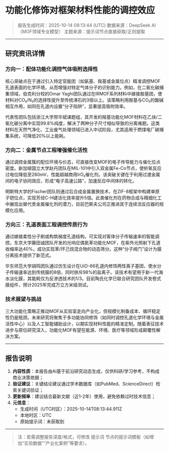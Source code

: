 # 功能化修饰对框架材料性能的调控效应

> 报告生成时间：2025-10-14 08:13:44 (UTC)
> 数据来源：DeepSeek AI（MOF领域专业模型）
> 主题来源：提示词节点直接获取/正则提取

---

## 研究资讯详情
### 方向一：配体功能化调控气体吸附选择性

核心突破点在于通过引入特定官能团（如氨基、羧基或金属位点）精准调控MOF孔道表面的化学环境，从而增强对特定气体分子的识别能力。例如，在二氧化碳捕集领域，伯克利分校的Omar Yaghi团队通过在IRMOF系列材料中嫁接胺基团，使材料对CO₂/N₂的选择性提升至传统沸石的3倍以上。该策略利用胺基与CO₂的酸碱相互作用，如同在孔道内设置“分子陷阱”，显著提高吸附效率。

代表性团队包括浙江大学邢华斌课题组，其开发的羧基功能化MOF材料在乙炔/二氧化碳分离中实现99.8%纯度，解决了两种分子尺寸相似导致的分离难题。这类材料在天然气净化、工业废气处理领域已进入中试阶段，尤其适用于燃煤电厂碳捕集系统，可降低20%以上能耗。

### 方向二：金属节点工程增强催化活性

通过调控金属簇的配位环境与价态，可直接改变MOF的电子传导能力与催化位点密度。新加坡国立大学赵丹团队在MIL-101中引入双金属Fe-Co节点，使析氧反应过电位降低至280mV，性能超越商用IrO₂催化剂。该突破关键在于利用过渡金属间的电子协同效应，形成“电子高速公路”，加速反应中间体的转化。

明斯特大学的Fischer团队则通过后合成金属置换技术，在ZIF-8框架中构建单原子钯位点，实现芳烃C-H键活化效率提升5倍。此类催化剂在药物合成与精细化工中展现出替代贵金属催化剂的潜力，目前巴斯夫公司正推进其于连续流反应器的规模化应用。

### 方向三：孔道表面工程调控传质行为

通过嫁接柔性分子刷或构筑梯度孔道结构，可实现对客体分子传输速率的智能调控。东京大学藤田诚团队开发的光响应偶氮苯功能化MOF，在紫外光照射下孔道收缩率达40%，成功实现苯/环己烷混合物的动态筛分。这种“分子阀门”设计为膜分离技术提供了新范式。

华东师范大学胡鸣团队通过仿生设计在UiO-66孔道内修饰两性离子基团，使水分子传输速率达到传统膜的8倍，同时排斥98%的盐离子。该技术有望用于新一代海水淡化膜，其能耗仅为反渗透技术的1/3。目前陶氏化学已联合研究团队开发卷式膜组件，预计2025年完成万立方米级测试。

### 技术展望与挑战

三大功能化策略正推动MOF从实验室走向产业化，但规模化制备成本、循环稳定性仍是瓶颈。未来研究将聚焦于多功能协同修饰（如同时调控孔道化学环境与金属活性中心）以及人工智能辅助设计，以期实现材料性能的精准定制。随着表征技术进步与原位研究深入，功能化MOF有望在能源、环境、医疗等领域形成颠覆性解决方案。

---

## 报告说明
1. **内容性质**：本报告由AI基于前沿研究动态生成，仅供科研/学习参考，不构成商业决策依据；
2. **验证建议**：关键结论建议通过学术数据库（如PubMed、ScienceDirect）检索关键词验证；
3. **更新频率**：建议结合最新文献（近1-2年）使用，避免依赖过时技术信息；
4. **元信息**：
   - 生成时间（UTC时区）：2025-10-14T08:13:44.911Z
   - 本地时区：UTC
   - 原始提示词：未获取到

---

> 注：若需调整报告深度/格式，可修改 提示词 节点的提示词模板（如增加“实验数据”“产业化案例”等要求）。